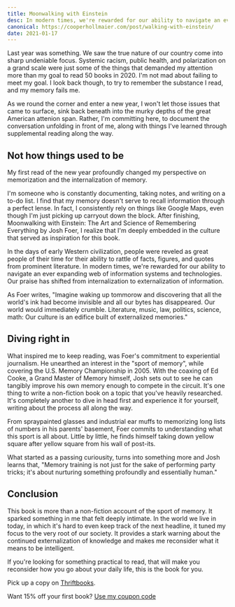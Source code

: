 ```yaml
---
title: Moonwalking with Einstein
desc: In modern times, we're rewarded for our ability to navigate an ever expanding web of information systems and technologies.
canonical: https://cooperhollmaier.com/post/walking-with-einstein/
date: 2021-01-17
---
```


<span class="firstcharacter">L</span>ast year was something. We saw the true nature of our country come into sharp undeniable focus. Systemic racism, public health, and polarization on a grand scale were just some of the things that demanded my attention more than my goal to read 50 books in 2020. I'm not mad about failing to meet my goal. I look back though, to try to remember the substance I read, and my memory fails me.

As we round the corner and enter a new year, I won't let those issues that came to surface, sink back beneath into the murky depths of the great American attenion span. Rather, I'm committing here, to document the conversation unfolding in front of me, along with things I've learned through supplemental reading along the way.

## Not how things used to be

My first read of the new year profoundly changed my perspective on memorization and the internalization of memory.

I'm someone who is constantly documenting, taking notes, and writing on a to-do list. I find that my memory doesn't serve to recall information through a perfect lense. In fact, I consistently rely on things like Google Maps, even though I'm just picking up carryout down the block. After finishing, Moonwalking with Einstein: The Art and Science of Remembering Everything by Josh Foer, I realize that I'm deeply embedded in the culture that served as inspiration for this book.

In the days of early Western civilization, people were reveled as great people of their time for their ability to rattle of facts, figures, and quotes from prominent literature. In modern times, we're rewarded for our ability to navigate an ever expanding web of information systems and technologies. Our praise has shifted from internalization to externalization of information.

As Foer writes, "Imagine waking up tommorow and discovering that all the world's ink had become invisible and all our bytes has disappeared. Our world would immediately crumble. Literature, music, law, politics, science, math: Our culture is an edifice built of externalized memories."

## Diving right in

What inspired me to keep reading, was Foer's commitment to experiential journalism. He unearthed an interest in the "sport of memory", while covering the U.S. Memory Championship in 2005. With the coaxing of Ed Cooke, a Grand Master of Memory himself, Josh sets out to see he can tangibly improve his own memory enough to compete in the circuit. It's one thing to write a non-fiction book on a topic that you've heavily researched. It's completely another to dive in head first and experience it for yourself, writing about the process all along the way.

From spraypainted glasses and industrial ear muffs to memorizing long lists of numbers in his parents' basement, Foer commits to understanding what this sport is all about. Little by little, he finds himself taking down yellow square after yellow square from his wall of post-its.

What started as a passing curiousity, turns into something more and Josh learns that, "Memory training is not just for the sake of performing party tricks; it's about nurturing something profoundly and essentially human."

## Conclusion

This book is more than a non-fiction account of the sport of memory. It sparked something in me that felt deeply intimate. In the world we live in today, in which it's hard to even keep track of the next headline, it tuned my focus to the very root of our society. It provides a stark warning about the continued externalization of knowledge and makes me reconsider what it means to be intelligent.

If you're looking for something practical to read, that will make you reconsider how you go about your daily life, this is the book for you.

Pick up a copy on [Thriftbooks](https://www.thriftbooks.com/w/moonwalking-with-einstein-the-art-and-science-of-remembering-everything_joshua-foer/246102/all-editions/).

Want 15% off your first book? [Use my coupon code](https://www.thriftbooks.com/share/?code=9XHsaMgkk9p1arBDDfBjtw%253d%253d)
